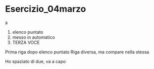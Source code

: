 # Esercizio_04marzo
a

1. elenco puntato
2. messo in automatico
3. TERZA VOCE

Prima riga dopo elenco puntato
Riga diversa, ma compare nella stessa


Ho spaziato di due, va a capo
